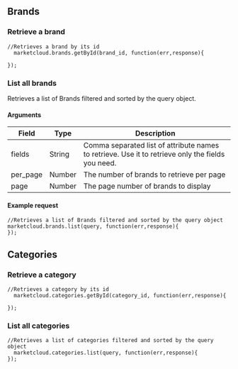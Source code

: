 ## Brands



### Retrieve a brand

```
//Retrieves a brand by its id
  marketcloud.brands.getById(brand_id, function(err,response){

});
```



### List all brands

Retrieves a list of Brands filtered and sorted by the query object.

#### Arguments



| Field | Type | Description |
| --- | --- | --- |
| fields | String | Comma separated list of attribute names to retrieve. Use it to retrieve only the fields you need. |
| per_page | Number | The number of brands to retrieve per page |
| page | Number | The page number of brands to display |



#### Example request

```
//Retrieves a list of Brands filtered and sorted by the query object
marketcloud.brands.list(query, function(err,response){
});
```

## Categories



### Retrieve a category

```
//Retrieves a category by its id
  marketcloud.categories.getById(category_id, function(err,response){

});
```



### List all categories

```
//Retrieves a list of categories filtered and sorted by the query object
  marketcloud.categories.list(query, function(err,response){
});
```